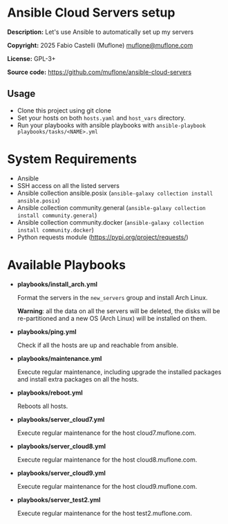 # Ansible Cloud Servers setup

**Description:** Let's use Ansible to automatically set up my servers

**Copyright:** 2025 Fabio Castelli (Muflone) <muflone@muflone.com>

**License:** GPL-3+

**Source code:** https://github.com/muflone/ansible-cloud-servers

## Usage

- Clone this project using git clone
- Set your hosts on both `hosts.yaml` and `host_vars` directory.
- Run your playbooks with ansible playbooks with
`ansible-playbook playbooks/tasks/<NAME>.yml`

# System Requirements

* Ansible
* SSH access on all the listed servers
* Ansible collection ansible.posix (`ansible-galaxy collection install ansible.posix`)
* Ansible collection community.general (`ansible-galaxy collection install community.general`)
* Ansible collection community.docker (`ansible-galaxy collection install community.docker`)
* Python requests module (https://pypi.org/project/requests/)

# Available Playbooks

- **playbooks/install_arch.yml**

  Format the servers in the `new_servers` group and install Arch Linux.

  **Warning**: all the data on all the servers will be deleted, the disks will
  be re-partitioned and a new OS (Arch Linux) will be installed on them.
- **playbooks/ping.yml**

  Check if all the hosts are up and reachable from ansible.
- **playbooks/maintenance.yml**

  Execute regular maintenance, including upgrade the installed packages and
  install extra packages on all the hosts.
- **playbooks/reboot.yml**

  Reboots all hosts.
- **playbooks/server_cloud7.yml**

  Execute regular maintenance for the host cloud7.muflone.com.

- **playbooks/server_cloud8.yml**

  Execute regular maintenance for the host cloud8.muflone.com.

- **playbooks/server_cloud9.yml**

  Execute regular maintenance for the host cloud9.muflone.com.

- **playbooks/server_test2.yml**

  Execute regular maintenance for the host test2.muflone.com.
